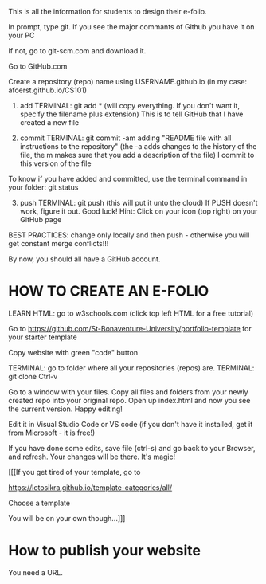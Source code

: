 This is all the information for students to design their e-folio.

In prompt, type git. If you see the major commants of Github you have it on your PC

If not, go to git-scm.com and download it.

Go to GitHub.com

Create a repository (repo) name using USERNAME.github.io (in my case: afoerst.github.io/CS101)

1. add 	TERMINAL: git add * (will copy everything. If you don't want it, specify the filename plus extension)
	This is to tell GitHub that I have created a new file

2. commit	TERMINAL: git commit -am adding "README file with all instructions to the repository" (the -a adds changes	to the history of the file, the m makes sure that you add a description of the file)
	I commit to this version of the file

To know if you have added and committed, use the terminal command in your folder: git status

3. push	TERMINAL: git push (this will put it unto the cloud)
If PUSH doesn't work, figure it out. Good luck! Hint: Click on your icon (top right) on your GitHub page

BEST PRACTICES: change only locally and then push - otherwise you will get constant merge conflicts!!!

By now, you should all have a GitHub account. 


# HOW TO CREATE AN E-FOLIO

LEARN HTML: go to w3schools.com (click top left HTML for a free tutorial)

Go to https://github.com/St-Bonaventure-University/portfolio-template for your starter template

Copy website with green "code" button

TERMINAL: go to folder where all your repositories (repos) are. 
TERMINAL: git clone Ctrl-v

Go to a window with your files. Copy all files and folders from your newly created repo into your original repo. Open up index.html and now you see the current version. Happy editing!

Edit it in Visual Studio Code or VS code (if you don't have it installed, get it from Microsoft - it is free!)

If you have done some edits, save file (ctrl-s) and go back to your Browser, and refresh. Your changes will be there. It's magic!

[[[If you get tired of your template, go to 

https://lotosikra.github.io/template-categories/all/

Choose a template

You will be on your own though...]]]

# How to publish your website 

You need a URL. 


